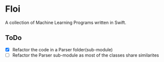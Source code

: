 # Floi
A collection of Machine Learning Programs written in Swift.



## ToDo

- [x] Refactor the code in a Parser folder(sub-module)
- [ ] Refactor the Parser sub-module as most of the classes share similarites

